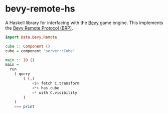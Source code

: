 # bevy-remote-hs

A Haskell library for interfacing with the [Bevy](https://github.com/bevyengine/bevy) game engine.
This implements the [Bevy Remote Protocol (BRP)](https://docs.rs/bevy/latest/bevy/remote/index.html).

```hs
import Data.Bevy.Remote

cube :: Component ()
cube = component "server::Cube"

main :: IO ()
main =
  run
    ( query
        ( (,)
            <$> fetch C.transform
            <*> has cube
            <* with C.visibility
        )
    )
    >>= print
```
